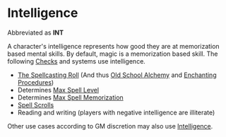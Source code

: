 # Intelligence

Abbreviated as **INT**

A character's intelligence represents how good they are at memorization based mental skills. By default, magic is a memorization based skill. The following [Checks](../../Game%20Procedures/Check.md) and systems use intelligence.

- [The Spellcasting Roll](../../Magic/Spellcasting/Spellcasting.md#The%20Spellcasting%20Roll) (And thus [Old School Alchemy](../../Magic/Alchemy/Old%20School%20Alchemy.md) and [Enchanting Procedures](../../Magic/Enchanting/Enchanting%20Procedures.md))
- Determines [Max Spell Level](../../Magic/Spells/Spell%20Level.md#Max%20Spell%20Level)
- Determines [Max Spell Memorization](../../Magic/Spellcasting/Spell%20Memorization.md#Spell%20Memorization)
- [Spell Scrolls](../../Magic/Spellcasting/Spell%20Scrolls.md)
- Reading and writing (players with negative intelligence are illiterate)

Other use cases according to GM discretion may also use [Intelligence](Intelligence.md).
